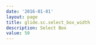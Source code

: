 ```yaml
---
date: '2016-01-01'
layout: page
title: glide.sc.select_box_width
description: Select Box
value: 50
---
```


